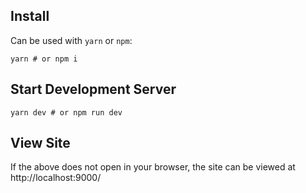 ## Install
Can be used with `yarn` or `npm`:

```shell
yarn # or npm i
```

## Start Development Server
```shell
yarn dev # or npm run dev
```

## View Site
If the above does not open in your browser, the site
can be viewed at http://localhost:9000/